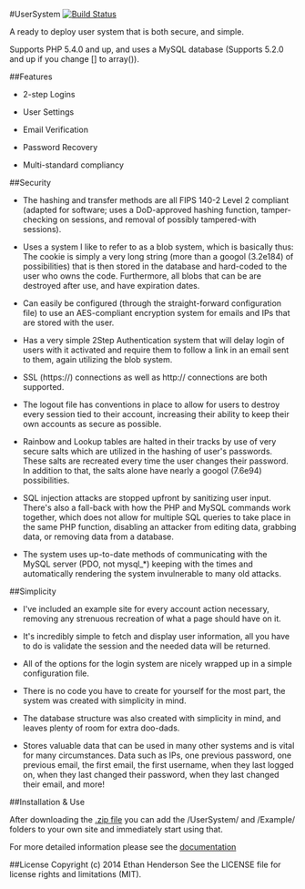 #UserSystem [![Build Status](https://magnum.travis-ci.com/Zbee/UserSystem.svg?token=veGjBxpNcK87wbXFt4ee&branch=master)](https://magnum.travis-ci.com/Zbee/UserSystem)

A ready to deploy user system that is both secure, and simple.

Supports PHP 5.4.0 and up, and uses a MySQL database (Supports 5.2.0 and up if you change [<arrayhere>] to array(<arrayHere>)).

##Features

* 2-step Logins

* User Settings

* Email Verification

* Password Recovery

* Multi-standard compliancy

##Security

* The hashing and transfer methods are all FIPS 140-2 Level 2 compliant (adapted for software; uses a DoD-approved hashing function, tamper-checking on sessions, and removal of possibly tampered-with sessions).

* Uses a system I like to refer to as a blob system, which is basically thus: The cookie is simply a very long string (more than a googol (3.2e184) of possibilities) that is then stored in the database and hard-coded to the user who owns the code. Furthermore, all blobs that can be are destroyed after use, and have expiration dates.

* Can easily be configured (through the straight-forward configuration file) to use an AES-compliant encryption system for emails and IPs that are stored with the user.

* Has a very simple 2Step Authentication system that will delay login of users with it activated and require them to follow a link in an email sent to them, again utilizing the blob system.

* SSL (https://) connections as well as http:// connections are both supported.

* The logout file has conventions in place to allow for users to destroy every session tied to their account, increasing their ability to keep their own accounts as secure as possible.

* Rainbow and Lookup tables are halted in their tracks by use of very secure salts which are utilized in the hashing of user's passwords. These salts are recreated every time the user changes their password. In addition to that, the salts alone have nearly a googol (7.6e94) possibilities.

* SQL injection attacks are stopped upfront by sanitizing user input. There's also a fall-back with how the PHP and MySQL commands work together, which does not allow for multiple SQL queries to take place in the same PHP function, disabling an attacker from editing data, grabbing data, or removing data from a database.

* The system uses up-to-date methods of communicating with the MySQL server (PDO, not mysql_*) keeping with the times and automatically rendering the system invulnerable to many old attacks.

##Simplicity

* I've included an example site for every account action necessary, removing any strenuous recreation of what a page should have on it.

* It's incredibly simple to fetch and display user information, all you have to do is validate the session and the needed data will be returned.

* All of the options for the login system are nicely wrapped up in a simple configuration file.

* There is no code you have to create for yourself for the most part, the system was created with simplicity in mind.

* The database structure was also created with simplicity in mind, and leaves plenty of room for extra doo-dads.

* Stores valuable data that can be used in many other systems and is vital for many circumstances. Data such as IPs, one previous password, one previous email, the first email, the first username, when they last logged on, when they last changed their password, when they last changed their email, and more!

##Installation & Use

After downloading the [.zip file](https://github.com/Zbee/UserSystem.php/archive/master.zip) you can add the /UserSystem/ and /Example/ folders to your own site and immediately start using that.

For more detailed information please see the [documentation](https://zbee.github.io/UserSystem/documentation)

##License
Copyright (c) 2014 Ethan Henderson See the LICENSE file for license rights and limitations (MIT).

